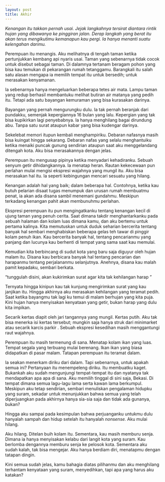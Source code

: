 ```yaml
---
layout: post
title: Akhir
---
```


*Kenangan itu takkan pernah usai. Jejak langkahnya tersirat diantara rintik hujan yang dibawanya ke pinggiran jalan. Derap langkah yang berat itu akan terus mengikutimu kemanapun kau pergi. Ia hanya menanti suatu kelengahan darimu.*

<amp-img width="600" height="500" layout="responsive" src="/assets/images/post/kenangan.jpg"></amp-img>


Perempuan itu menangis. Aku melihatnya di tengah taman ketika pertunjukkan kembang api nyaris usai. Taman yang sebenarnya tidak cocok untuk disebut sebagai taman. Di dalamnya tertanam beragam pohon yang bisa kau temukan di pekarangan rumah tetanggamu. Barangkali itu salah satu alasan mengapa ia memilih tempat itu untuk bersedih; untuk merasakan kenyamanan.

Ia sebenarnya hanya mengeluarkan beberapa tetes air mata. Lampu taman yang redup berhasil membantuku melihat butiran air matanya yang pedih itu. Tetapi ada satu bayangan kemuraman yang bisa kurasakan darinya.

Bayangan yang pernah mengurungku dulu. Ia tak pernah beranjak dari pundakku, semenjak kepergiannya 16 bulan yang lalu. Kepergian yang tak bisa kupikirkan lagi penyebabnya. Ia hanya menghilang bagai dirundung abu. Tanpa satu surat ataupun kabar yang bisa kudengar darinya.

Sekelebat memori itupun kembali menghampiriku. Debaran nafasnya masih bisa kuingat hingga sekarang. Debaran nafas yang selalu menghantuiku ketika menaiki puncak gunung sendirian ataupun saat aku menggelandang ditengah kota. Aku bisa merasakannya dengan jelas.

Perempuan itu mengusap pipinya ketika menyadari kehadiranku. Sebuah senyum getir dihidangkannya. Ia menatap heran. Rautan kekecewaan pun perlahan mulai mengisi ekspresi wajahnya yang mungil itu. Aku bisa merasakan hal itu. Ia seperti kebingungan mencari sesuatu yang hilang.

Kenangan adalah hal yang baik; dalam beberapa hal. Contohnya, ketika kau butuh pelarian disaat tugas menumpuk dan urusan rumah membuatmu penat, ia akan ada disana sambil menemani gundahmu. Meskipun terkadang kenangan pahit akan membunuhmu perlahan.

Ekspresi perempuan itu pun mengingatkanku tentang kenangan kecil di ujung taman yang penuh cerita. Saat dimana takdir menghantarkanku pada sebuah halaman dan kolam luas dimana kamu, dan aku bertemu untuk pertama kalinya. Kita memutuskan untuk duduk seharian bercerita tentang banyak hal sembari menghabiskan beberapa gelas teh tawar di pinggir kolam penuh ikan. Kau bercerita banyak hal, tentang pencarianmu yang panjang dan lucunya kau berhenti di tempat yang sama saat kau memulai.

Kemudian kita berbincang di sudut kota yang baru saja diguyur oleh hujan malam itu. Disana kau berbicara banyak hal tentang pencarian dan harapanmu tentang perjalananmu selanjutnya. Anehnya, disana kau malah pamit kepadaku, sembari berkata.

“tunggulah disini, akan kukirimkan surat agar kita tak kehilangan harap ”

Ternyata hingga kinipun kau tak kunjung mengirimkan surat yang kau janjikan itu. Hingga akhirnya aku merasakan kehilangan yang teramat pedih. Saat ketika bayangmu tak lagi ku temui di malam berhujan yang kita puja. Kini hujan hanya menyisakan kenyataan yang getir, bukan harap yang dulu kita impikan.

Secarik kertas diapit oleh jari tangannya yang mungil. Kertas putih. Aku tak bisa menerka isi kertas tersebut; mungkin saja hanya struk dari minimarket atau secarik karcis parkir . Sebuah ekspresi kesedihan masih menggantungi raut wajahnya.

Perempuan itu masih termenung di sana. Menatap kolam ikan yang luas. Tempat segala yang terbuang mulai berenang. Ikan ikan yang biasa didapatkan di pasar malam. Tatapan perempuan itu teramat dalam.

Ia seakan menerkam diriku dari dalam. Tapi sebenarnya, untuk apakah semua ini? Pertanyaan itu menempeleng diriku. Itu membuatku kaget. Bukankah aku sudah mengunjungi tempat-tempat itu dan nyatanya tak mendapatkan apa apa di sana. Aku memilih tinggal di sini saja, Bekasi. Di tempat dimana semua lagu-lagu lama serta kawan lama berkumpul. Meskipun aku tetap sendirian, sembari menuliskan pengalaman hidupku yang suram, sekadar untuk menunjukkan bahwa semua yang telah diperjuangkan pada akhirnya hanya sia-sia saja dan tidak ada gunanya, bukan?

Hingga aku sampai pada kesimpulan bahwa perjuanganku untukmu dulu hanyalah sampah dan hidup setelah itu hanyalah _nonsense._ Aku mulai hilang.

Aku hilang. Ditelan buih kolam itu. Sementara, kau masih memburu senja. Dimana ia hanya menyisakan kelabu dari langit kota yang suram. Kau berlomba dengannya memburu senja ke pelosok kota. Sementara aku sudah kalah, tak bisa mengejar. Aku hanya berdiam diri, menatapmu dengan tatapan dingin.

Kini semua sudah jelas, kamu bahagia diatas pilihanmu dan aku menghilang terhantam kenyataan yang suram, menyedihkan, tapi apa yang harus aku katakan?
